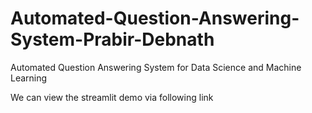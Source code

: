 # Automated-Question-Answering-System-Prabir-Debnath
Automated Question Answering System for Data Science and Machine Learning

We can view the streamlit demo via following link
